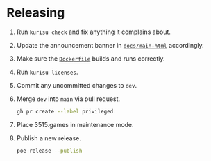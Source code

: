 # Releasing

1. Run `kurisu check` and fix anything it complains about.

2. Update the announcement banner in [`docs/main.html`](docs/main.html) accordingly.

3. Make sure the [`Dockerfile`](Dockerfile) builds and runs correctly.

4. Run `kurisu licenses`.

5. Commit any uncommitted changes to `dev`.

6. Merge `dev` into `main` via pull request.

   ```bash
   gh pr create --label privileged
   ```

7. Place 3515.games in maintenance mode.

8. Publish a new release.

   ```bash
   poe release --publish
   ```
